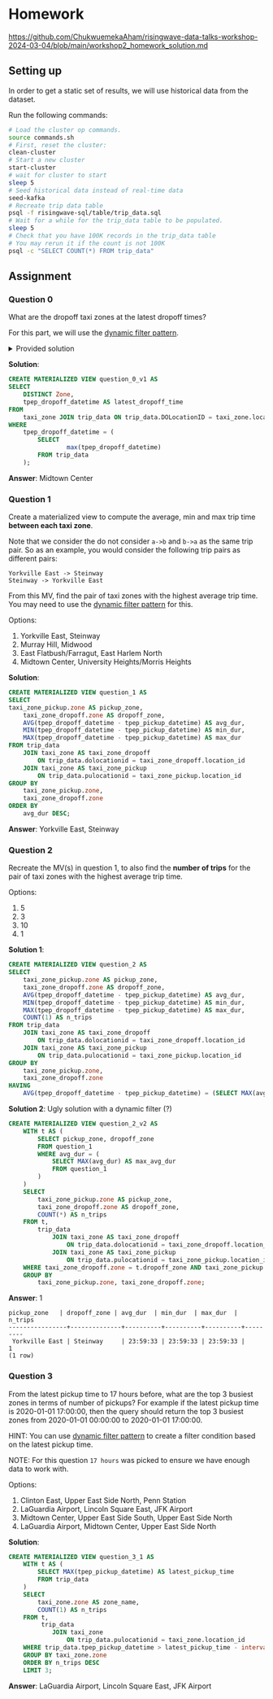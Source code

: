 # Homework

https://github.com/ChukwuemekaAham/risingwave-data-talks-workshop-2024-03-04/blob/main/workshop2_homework_solution.md

## Setting up

In order to get a static set of results, we will use historical data from the dataset.

Run the following commands:

```bash
# Load the cluster op commands.
source commands.sh
# First, reset the cluster:
clean-cluster
# Start a new cluster
start-cluster
# wait for cluster to start
sleep 5
# Seed historical data instead of real-time data
seed-kafka
# Recreate trip data table
psql -f risingwave-sql/table/trip_data.sql
# Wait for a while for the trip_data table to be populated.
sleep 5
# Check that you have 100K records in the trip_data table
# You may rerun it if the count is not 100K
psql -c "SELECT COUNT(*) FROM trip_data"
```

## Assignment

### Question 0

What are the dropoff taxi zones at the latest dropoff times?

For this part, we will use the [dynamic filter pattern](https://docs.risingwave.com/docs/current/sql-pattern-dynamic-filters/).

<details>
<summary>Provided solution</summary>

```sql
CREATE MATERIALIZED VIEW latest_dropoff_time AS
    WITH t AS (
        SELECT MAX(tpep_dropoff_datetime) AS latest_dropoff_time
        FROM trip_data
    )
    SELECT taxi_zone.Zone as taxi_zone, latest_dropoff_time
    FROM t,
            trip_data
    JOIN taxi_zone
        ON trip_data.DOLocationID = taxi_zone.location_id
    WHERE trip_data.tpep_dropoff_datetime = t.latest_dropoff_time;

--    taxi_zone    | latest_dropoff_time
-- ----------------+---------------------
--  Midtown Center | 2022-01-03 17:24:54
-- (1 row)
```

</details>

**Solution**:


```sql
CREATE MATERIALIZED VIEW question_0_v1 AS
SELECT 
    DISTINCT Zone, 
    tpep_dropoff_datetime AS latest_dropoff_time
FROM
    taxi_zone JOIN trip_data ON trip_data.DOLocationID = taxi_zone.location_id
WHERE 
    tpep_dropoff_datetime = (
        SELECT
                max(tpep_dropoff_datetime)
        FROM trip_data
    );
```

**Answer**: Midtown Center

### Question 1

Create a materialized view to compute the average, min and max trip time **between each taxi zone**.

Note that we consider the do not consider `a->b` and `b->a` as the same trip pair.
So as an example, you would consider the following trip pairs as different pairs:
```plaintext
Yorkville East -> Steinway
Steinway -> Yorkville East
```

From this MV, find the pair of taxi zones with the highest average trip time.
You may need to use the [dynamic filter pattern](https://docs.risingwave.com/docs/current/sql-pattern-dynamic-filters/) for this.


Options:
1. Yorkville East, Steinway
2. Murray Hill, Midwood
3. East Flatbush/Farragut, East Harlem North
4. Midtown Center, University Heights/Morris Heights

**Solution**:

```sql
CREATE MATERIALIZED VIEW question_1 AS
SELECT
taxi_zone_pickup.zone AS pickup_zone,
    taxi_zone_dropoff.zone AS dropoff_zone,
    AVG(tpep_dropoff_datetime - tpep_pickup_datetime) AS avg_dur,
    MIN(tpep_dropoff_datetime - tpep_pickup_datetime) AS min_dur,
    MAX(tpep_dropoff_datetime - tpep_pickup_datetime) AS max_dur
FROM trip_data
    JOIN taxi_zone AS taxi_zone_dropoff
        ON trip_data.dolocationid = taxi_zone_dropoff.location_id
    JOIN taxi_zone AS taxi_zone_pickup
        ON trip_data.pulocationid = taxi_zone_pickup.location_id
GROUP BY 
    taxi_zone_pickup.zone, 
    taxi_zone_dropoff.zone
ORDER BY
    avg_dur DESC;
```


**Answer**: Yorkville East, Steinway


### Question 2

Recreate the MV(s) in question 1, to also find the **number of trips** for the pair of taxi zones with the highest average trip time.

Options:
1. 5
2. 3
3. 10
4. 1

**Solution 1**:


```sql
CREATE MATERIALIZED VIEW question_2 AS
SELECT
    taxi_zone_pickup.zone AS pickup_zone,
    taxi_zone_dropoff.zone AS dropoff_zone,
    AVG(tpep_dropoff_datetime - tpep_pickup_datetime) AS avg_dur,
    MIN(tpep_dropoff_datetime - tpep_pickup_datetime) AS min_dur,
    MAX(tpep_dropoff_datetime - tpep_pickup_datetime) AS max_dur,
    COUNT(1) AS n_trips
FROM trip_data
    JOIN taxi_zone AS taxi_zone_dropoff
        ON trip_data.dolocationid = taxi_zone_dropoff.location_id
    JOIN taxi_zone AS taxi_zone_pickup
        ON trip_data.pulocationid = taxi_zone_pickup.location_id
GROUP BY 
    taxi_zone_pickup.zone, 
    taxi_zone_dropoff.zone
HAVING
    AVG(tpep_dropoff_datetime - tpep_pickup_datetime) = (SELECT MAX(avg_dur) FROM question_1);
```


**Solution 2**: Ugly solution with a dynamic filter (?)

```sql
CREATE MATERIALIZED VIEW question_2_v2 AS
    WITH t AS (
        SELECT pickup_zone, dropoff_zone
        FROM question_1
        WHERE avg_dur = (
            SELECT MAX(avg_dur) AS max_avg_dur
            FROM question_1
        )
    )
    SELECT 
        taxi_zone_pickup.zone AS pickup_zone,
        taxi_zone_dropoff.zone AS dropoff_zone,
        COUNT(*) AS n_trips
    FROM t, 
        trip_data
            JOIN taxi_zone AS taxi_zone_dropoff
                ON trip_data.dolocationid = taxi_zone_dropoff.location_id 
            JOIN taxi_zone AS taxi_zone_pickup
                ON trip_data.pulocationid = taxi_zone_pickup.location_id
    WHERE taxi_zone_dropoff.zone = t.dropoff_zone AND taxi_zone_pickup.zone = t.pickup_zone
    GROUP BY 
        taxi_zone_pickup.zone, taxi_zone_dropoff.zone;
```


**Answer**: 1 

```
pickup_zone   | dropoff_zone | avg_dur  | min_dur  | max_dur  | n_trips 
----------------+--------------+----------+----------+----------+---------
 Yorkville East | Steinway     | 23:59:33 | 23:59:33 | 23:59:33 |       1
(1 row)
```


### Question 3

From the latest pickup time to 17 hours before, what are the top 3 busiest zones in terms of number of pickups?
For example if the latest pickup time is 2020-01-01 17:00:00,
then the query should return the top 3 busiest zones from 2020-01-01 00:00:00 to 2020-01-01 17:00:00.

HINT: You can use [dynamic filter pattern](https://docs.risingwave.com/docs/current/sql-pattern-dynamic-filters/)
to create a filter condition based on the latest pickup time.

NOTE: For this question `17 hours` was picked to ensure we have enough data to work with.

Options:
1. Clinton East, Upper East Side North, Penn Station
2. LaGuardia Airport, Lincoln Square East, JFK Airport
3. Midtown Center, Upper East Side South, Upper East Side North
4. LaGuardia Airport, Midtown Center, Upper East Side North


**Solution**: 

```sql
CREATE MATERIALIZED VIEW question_3_1 AS
    WITH t AS (
        SELECT MAX(tpep_pickup_datetime) AS latest_pickup_time
        FROM trip_data
    )
    SELECT 
        taxi_zone.zone AS zone_name,
        COUNT(1) AS n_trips
    FROM t,
         trip_data
            JOIN taxi_zone
                ON trip_data.pulocationid = taxi_zone.location_id
    WHERE trip_data.tpep_pickup_datetime > latest_pickup_time - interval '17 hour'
    GROUP BY taxi_zone.zone
    ORDER BY n_trips DESC
    LIMIT 3;

```

**Answer**: LaGuardia Airport, Lincoln Square East, JFK Airport


